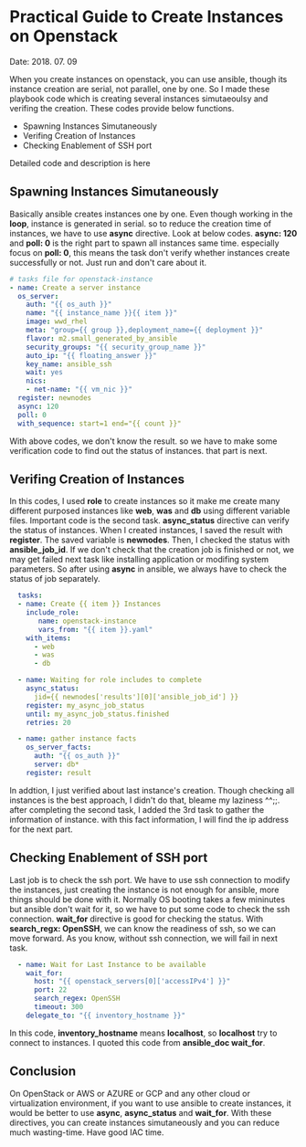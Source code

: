 # Practical Guide to Create Instances on Openstack
Date: 2018. 07. 09

When you create instances on openstack, you can use ansible, though its instance creation are serial, not parallel, one by one. So I made these playbook code which is creating several instances simutaeoulsy and verifing the creation. These codes provide below functions.

  - Spawning Instances Simutaneously
  - Verifing Creation of Instances
  - Checking Enablement of SSH port

Detailed code and description is here

## Spawning Instances Simutaneously
Basically ansible creates instances one by one. Even though working in the **loop**, instance is generated in serial. so to reduce the creation time of instances, we have to use **async** directive. Look at below codes. **async: 120** and **poll: 0** is the right part to spawn all instances same time. especially focus on **poll: 0**, this means the task don't verify whether instances create successfully or not. Just run and don't care about it.

```yaml
# tasks file for openstack-instance
- name: Create a server instance
  os_server:
    auth: "{{ os_auth }}"
    name: "{{ instance_name }}{{ item }}"
    image: wwd_rhel
    meta: "group={{ group }},deployment_name={{ deployment }}"
    flavor: m2.small_generated_by_ansible
    security_groups: "{{ security_group_name }}"
    auto_ip: "{{ floating_answer }}"
    key_name: ansible_ssh
    wait: yes
    nics:
    - net-name: "{{ vm_nic }}"
  register: newnodes
  async: 120
  poll: 0
  with_sequence: start=1 end="{{ count }}"
```

With above codes, we don't know the result. so we have to make some verification code to find out the status of instances. that part is next.

## Verifing Creation of Instances
In this codes, I used **role** to create instances so it make me create many different purposed instances like **web**, **was** and **db** using different variable files. Important code is the second task. **async_status** directive can verify the status of instances. When I created instances, I saved the result with **register**. The saved variable is **newnodes**. Then, I checked the status with **ansible_job_id**. If we don't check that the creation job is finished or not, we may get failed next task like installing application or modifing system parameters. So after using **async** in ansible, we always have to check the status of job separately.   

```yaml
  tasks:
  - name: Create {{ item }} Instances
    include_role:
       name: openstack-instance
       vars_from: "{{ item }}.yaml"
    with_items:
      - web
      - was
      - db

  - name: Waiting for role includes to complete
    async_status:
      jid={{ newnodes['results'][0]['ansible_job_id'] }}
    register: my_async_job_status
    until: my_async_job_status.finished
    retries: 20

  - name: gather instance facts
    os_server_facts:
      auth: "{{ os_auth }}"
      server: db*
    register: result
```
In addtion, I just verified about last instance's creation. Though checking all instances is the best approach, I didn't do that, bleame my laziness ^^;;.
after completing the second task, I added the 3rd task to gather the information of instance. with this fact information, I will find the ip address for the next part.
## Checking Enablement of SSH port
Last job is to check the ssh port. We have to use ssh connection to modify the instances, just creating the instance is not enough for ansible, more things should be done with it. Normally OS booting takes a few mininutes but ansible don't wait for it, so we have to put some code to check the ssh connection. **wait_for** directive is good for checking the status. With **search_regx: OpenSSH**, we can know the readiness of ssh, so we can move forward. As you know, without ssh connection, we will fail in next task.
```yaml
  - name: Wait for Last Instance to be available
    wait_for:
      host: "{{ openstack_servers[0]['accessIPv4'] }}"
      port: 22
      search_regex: OpenSSH
      timeout: 300
    delegate_to: "{{ inventory_hostname }}"

```
In this code, **inventory_hostname** means **localhost**, so **localhost** try to connect to instances. I quoted this code from **ansible_doc wait_for**.
## Conclusion
On OpenStack or AWS or AZURE or GCP and any other cloud or virtualization environment, if you want to use ansible to create instances, it would be better to use **async**, **async_status** and **wait_for**. With these directives, you can create instances simutaneously and you can reduce much wasting-time.
Have good IAC time.
